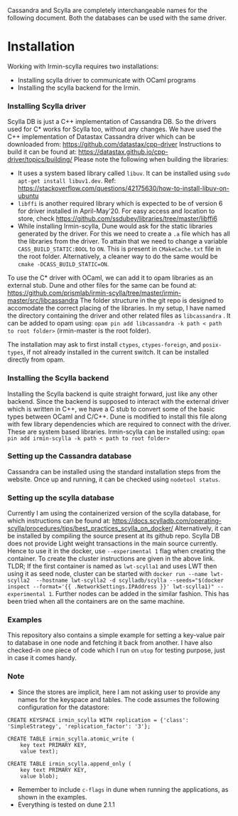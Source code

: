 Cassandra and Scylla are completely interchangeable names for the following document. Both the databases can be used with the same driver. 

# Installation
Working with Irmin-scylla requires two installations:
- Installing scylla driver to communicate with OCaml programs
- Installing the scylla backend for the Irmin.

### Installing Scylla driver
Scylla DB is just a C++ implementation of Cassandra DB. So the drivers used for C* works for Scylla too, without any changes. We have used the C++ implementation of Datastax Cassandra driver which can be downloaded from:
https://github.com/datastax/cpp-driver
Instructions to build it can be found at: https://datastax.github.io/cpp-driver/topics/building/
Please note the following when building the libraries:
- It uses a system based library called `libuv`. It can be installed using `sudo apt-get install libuv1.dev`. Ref: https://stackoverflow.com/questions/42175630/how-to-install-libuv-on-ubuntu
- `libffi` is another required library which is expected to be of version 6 for driver installed in April-May'20. For easy access and location to store, check https://github.com/ssdubey/libraries/tree/master/libffi6
- While installing Irmin-scylla, Dune would ask for the static libraries generated by the driver. For this we need to create a `.a` file which has all the libraries from the driver. To attain that we need to change a variable `CASS_BUILD_STATIC:BOOL` to `ON`. This is present in `CMakeCache.txt` file in the root folder. Alternatively, a cleaner way to do the same would be `cmake -DCASS_BUILD_STATIC=ON`.

To use the C* driver with OCaml, we can add it to opam libraries as an external stub.
Dune and other files for the same can be found at: https://github.com/prismlab/irmin-scylla/tree/master/irmin-master/src/libcassandra
The folder structure in the git repo is designed to accomodate the correct placing of the libraries. 
In my setup, I have named the directory containing the driver and other related files as `libcassandra` . It can be added to opam using:
`opam pin add libcassandra -k path < path to root folder>` (irmin-master is the root folder).

The installation may ask to first install `ctypes`, `ctypes-foreign`, and `posix-types`, if not already installed in the current switch. It can be installed directly from opam.

### Installing the Scylla backend
Installing the Scylla backend is quite straight forward, just like any other backend. Since the backend is supposed to interact with the external driver which is written in C++, we have a C stub to convert some of the basic types between OCaml and C/C++. Dune is modified to install this file along with few library dependencies which are required to connect with the driver. These are system based libraries.
Irmin-scylla can be installed using:
`opam pin add irmin-scylla -k path < path to root folder>`

### Setting up the Cassandra database
Cassandra can be installed using the standard installation steps from the website. Once up and running, it can be checked using `nodetool status`. 

### Setting up the scylla database
Currently I am using the containerized version of the scylla database, for which instructions can be found at: https://docs.scylladb.com/operating-scylla/procedures/tips/best_practices_scylla_on_docker/
Alternatively, it can be installed by compiling the source present at its github repo.
Scylla DB does not provide Light weight transactions in the main source currently. Hence to use it in the docker, use `--experimental 1` flag when creating the container. 
To create the cluster instructions are given in the above link. TLDR; If the first container is named as `lwt-scylla1` and uses LWT then using it as seed node, cluster can be started with `docker run --name lwt-scylla2  --hostname lwt-scylla2 -d scylladb/scylla --seeds="$(docker inspect --format='{{ .NetworkSettings.IPAddress }}' lwt-scylla1)" --experimental 1`. Further nodes can be added in the similar fashion.
This has been tried when all the containers are on the same machine. 

### Examples
This repository also contains a simple example for setting a key-value pair to database in one node and fetching it back from another. 
I have also checked-in one piece of code which I run on `utop` for testing purpose, just in case it comes handy.


### Note
- Since the stores are implicit, here I am not asking user to provide any names for the keyspace and tables. The code assumes the following configuration for the datastore:
```
CREATE KEYSPACE irmin_scylla WITH replication = {'class': 'SimpleStrategy', 'replication_factor': '3'};

CREATE TABLE irmin_scylla.atomic_write (
    key text PRIMARY KEY,
    value text);

CREATE TABLE irmin_scylla.append_only (
    key text PRIMARY KEY,
    value blob);
```

- Remember to include `c-flags` in dune when running the applications, as shown in the examples.
- Everything is tested on dune 2.1.1
